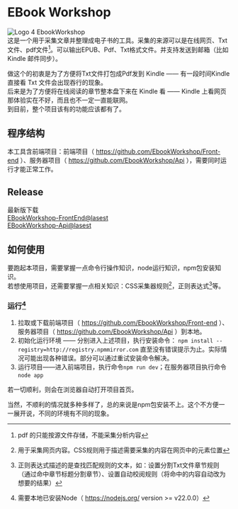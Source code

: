 # EBook Workshop
 ![Logo 4 EbookWorkshop](https://avatars.githubusercontent.com/u/132744849)    
这是一个用于采集文章并整理成电子书的工具。采集的来源可以是在线网页、Txt文件、pdf文件[^1]。可以输出EPUB、Pdf、Txt格式文件。并支持发送到邮箱（比如 Kindle 邮件同步）。    

做这个的初衷是为了方便将Txt文件打包成Pdf发到 Kindle —— 有一段时间Kindle直接看 Txt 文件会出现吞行的现象。    
后来是为了方便将在线阅读的章节整本盘下来在 Kindle 看 —— Kindle 上看网页那体验实在不好，而且也不一定一直能联网。    
到目前，整个项目该有的功能应该都有了。    

## 程序结构
本工具含前端项目：前端项目（ https://github.com/EbookWorkshop/Front-end ）、服务器项目（ https://github.com/EbookWorkshop/Api ），需要同时运行才能正常工作。

## Release  
最新版下载   
[EBookWorkshop-FrontEnd@lasest](https://github.com/EbookWorkshop/Front-end/releases/latest)    
[EBookWorkshop-Api@lasest](https://github.com/EbookWorkshop/Api/releases/latest)

## 如何使用
要跑起本项目，需要掌握一点命令行操作知识，node运行知识，npm包安装知识。    
若想使用项目，还需要掌握一点相关知识：CSS采集器规则[^2]，正则表达式[^3]等。    

### 运行[^4]
1. 拉取或下载前端项目（ https://github.com/EbookWorkshop/Front-end ）、服务器项目（ https://github.com/EbookWorkshop/Api ）到本地。
1. 初始化运行环境 —— 分别进入上述项目，执行安装命令： `npm install --registry=http://registry.npmmirror.com` 直至没有错误提示为止。实际情况可能出现各种错误。部分可以通过重试安装命令解决。
1. 运行项目——进入前端项目，执行命令`npm run dev`；在服务器项目执行命令`node app`
    
若一切顺利，则会在浏览器自动打开项目首页。
    
当然，不顺利的情况就多种多样了，总的来说是npm包安装不上。这个不方便一一展开说，不同的环境有不同的现象。    

[^1]:pdf 的只能按源文件存储，不能采集分析内容    
[^2]:用于采集网页内容。CSS规则用于描述需要采集的内容在网页中的元素位置
[^3]:正则表达式描述的是查找匹配规则的文本，如：设置分割Txt文件章节规则（通过命中章节标题分割章节）、设置自动校阅规则（将命中的内容自动改为想要的结果）    
[^4]:需要本地已安装Node（ https://nodejs.org/ version >= v22.0.0）
